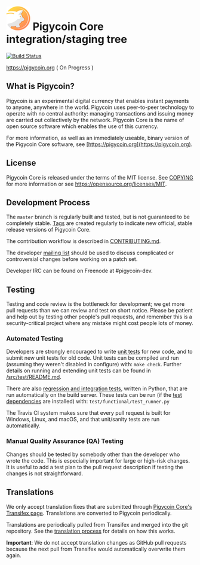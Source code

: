 ![](images/pigycoin.png)
Pigycoin Core integration/staging tree
=====================================

[![Build Status](https://travis-ci.org/litecoin-project/litecoin.svg?branch=0.18)](https://travis-ci.org/pigycoin-project/pigycoin)

https://pigycoin.org ( On Progress )

What is Pigycoin?
----------------

Pigycoin is an experimental digital currency that enables instant payments to
anyone, anywhere in the world. Pigycoin uses peer-to-peer technology to operate
with no central authority: managing transactions and issuing money are carried
out collectively by the network. Pigycoin Core is the name of open source
software which enables the use of this currency.

For more information, as well as an immediately useable, binary version of
the Pigycoin Core software, see [https://pigycoin.org](https://pigycoin.org).

License
-------

Pigycoin Core is released under the terms of the MIT license. See [COPYING](COPYING) for more
information or see https://opensource.org/licenses/MIT.

Development Process
-------------------

The `master` branch is regularly built and tested, but is not guaranteed to be
completely stable. [Tags](https://github.com/pigycoin-project/pigycoin/tags) are created
regularly to indicate new official, stable release versions of Pigycoin Core.

The contribution workflow is described in [CONTRIBUTING.md](CONTRIBUTING.md).

The developer [mailing list](https://groups.google.com/forum/#!forum/pigycoin-dev)
should be used to discuss complicated or controversial changes before working
on a patch set.

Developer IRC can be found on Freenode at #pigycoin-dev.

Testing
-------

Testing and code review is the bottleneck for development; we get more pull
requests than we can review and test on short notice. Please be patient and help out by testing
other people's pull requests, and remember this is a security-critical project where any mistake might cost people
lots of money.

### Automated Testing

Developers are strongly encouraged to write [unit tests](src/test/README.md) for new code, and to
submit new unit tests for old code. Unit tests can be compiled and run
(assuming they weren't disabled in configure) with: `make check`. Further details on running
and extending unit tests can be found in [/src/test/README.md](/src/test/README.md).

There are also [regression and integration tests](/test), written
in Python, that are run automatically on the build server.
These tests can be run (if the [test dependencies](/test) are installed) with: `test/functional/test_runner.py`

The Travis CI system makes sure that every pull request is built for Windows, Linux, and macOS, and that unit/sanity tests are run automatically.

### Manual Quality Assurance (QA) Testing

Changes should be tested by somebody other than the developer who wrote the
code. This is especially important for large or high-risk changes. It is useful
to add a test plan to the pull request description if testing the changes is
not straightforward.

Translations
------------

We only accept translation fixes that are submitted through [Pigycoin Core's Transifex page](https://www.transifex.com/projects/p/pigycoin/).
Translations are converted to Pigycoin periodically.

Translations are periodically pulled from Transifex and merged into the git repository. See the
[translation process](doc/translation_process.md) for details on how this works.

**Important**: We do not accept translation changes as GitHub pull requests because the next
pull from Transifex would automatically overwrite them again.
